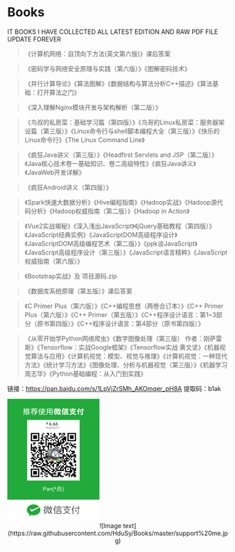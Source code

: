 # Books
IT BOOKS I HAVE COLLECTED ALL LATEST EDITION AND RAW PDF FILE UPDATE FOREVER

> 《计算机网络：自顶向下方法(英文第六版)》课后答案

> 《密码学与网络安全原理与实践（第六版）》《图解密码技术》

> 《并行计算导论》《算法图解》《数据结构与算法分析C++描述》《算法基础：打开算法之门》

> 《深入理解Nginx模块开发与架构解析（第二版）》

> 《鸟叔的私房菜：基础学习篇（第四版）》《鸟哥的Linux私房菜：服务器架设篇（第三版）》《Linux命令行与shell脚本编程大全（第三版）》《快乐的Linux命令行》《The Linux Command Line》

> 《疯狂Java讲义（第三版）》《Headfirst Servlets and JSP（第二版）》《Java核心技术卷一基础知识、卷二高级特性》《疯狂Java讲义》《JavaWeb开发详解》

> 《疯狂Android讲义（第四版）》

> 《Spark快速大数据分析》《Hive编程指南》《Hadoop实战》《Hadoop源代码分析》《Hadoop权威指南（第二版）》《Hadoop in Action》

> 《Vue2实战揭秘》《深入浅出JavaScript》《jQuery基础教程（第四版）》《JavaScript经典实例》《JavaScriptDOM高级程序设计》《JavaScriptDOM高级编程艺术（第二版）》《ppk谈JavaScript》《JavaScript高级程序设计（第三版）》《JavaScript语言精粹》《JavaScript权威指南（第六版）》

> 《Bootstrap实战》及 项目源码.zip

> 《数据库系统原理（第五版）》课后答案

> 《C Primer Plus（第六版）》《C++编程思想（两卷合订本）》《C++ Primer Plus（第六版）》《C++ Primer（第五版）》《C++程序设计语言：第1~3部分（原书第四版）》《C++程序设计语言：第4部分（原书第四版）》

> 《从零开始学Python网络爬虫》《数字图像处理（第三版） 作者：刚萨雷斯》《Tensorflow：实战Google框架》《Tensorflow实战 黄文坚》《机器视觉算法与应用》《计算机视觉：模型、视觉与推理》《计算机视觉：一种现代方法》《统计学习方法》《图像处理、分析与机器视觉（第三版）》《机器学习 周志华》《Python基础编程：从入门到实践》

链接：https://pan.baidu.com/s/1LpVjZrSMh_AKOmqer_pH8A
提取码：b1ak

<img src="https://raw.githubusercontent.com/HduSy/Books/master/support%20me.jpg" width="210" height="280" div align="center" alt="支持我"/>
<div align="center">![Image text](https://raw.githubusercontent.com/HduSy/Books/master/support%20me.jpg)</div
